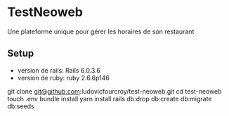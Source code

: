 # TestNeoweb

Une plateforme unique pour gérer les horaires de son restaurant

## Setup

- version de rails: Rails 6.0.3.6
- version de ruby: ruby 2.6.6p146

git clone git@github.com:ludovicfourcroy/test-neoweb.git
cd test-neoweb
touch .env
bundle install
yarn install
rails db:drop db:create db:migrate db:seeds

